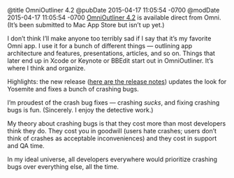 @title OmniOutliner 4.2
@pubDate 2015-04-17 11:05:54 -0700
@modDate 2015-04-17 11:05:54 -0700
<a href="https://www.omnigroup.com/omnioutliner/">OmniOutliner 4.2</a> is available direct from Omni. (It’s been submitted to Mac App Store but isn’t up yet.)

I don’t think I’ll make anyone too terribly sad if I say that it’s my favorite Omni app. I use it for a bunch of different things — outlining app architecture and features, presentations, articles, and so on. Things that later end up in Xcode or Keynote or BBEdit start out in OmniOutliner. It’s where I think and organize.

Highlights: the new release (<a href="https://www.omnigroup.com/releasenotes/omnioutliner-mac">here are the release notes</a>) updates the look for Yosemite and fixes a bunch of crashing bugs.

I’m proudest of the crash bug fixes — crashing *sucks*, and fixing crashing bugs is fun. (Sincerely. I enjoy the detective work.)

My theory about crashing bugs is that they cost more than most developers think they do. They cost you in goodwill (users hate crashes; users don’t think of crashes as acceptable inconveniences) and they cost in support and QA time.

In my ideal universe, all developers everywhere would prioritize crashing bugs over everything else, all the time.
